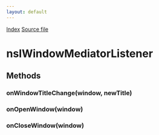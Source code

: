 ```yaml
---
layout: default
---
```

<div id='links'><a href="../index.html">Index</a>
<a href="http://dxr.mozilla.org/mozilla-central/source/xpfe/appshell/nsIWindowMediatorListener.idl">Source file</a>
</div>

# nsIWindowMediatorListener #

## Methods ##

### onWindowTitleChange(window, newTitle) ###

### onOpenWindow(window) ###

### onCloseWindow(window) ###

